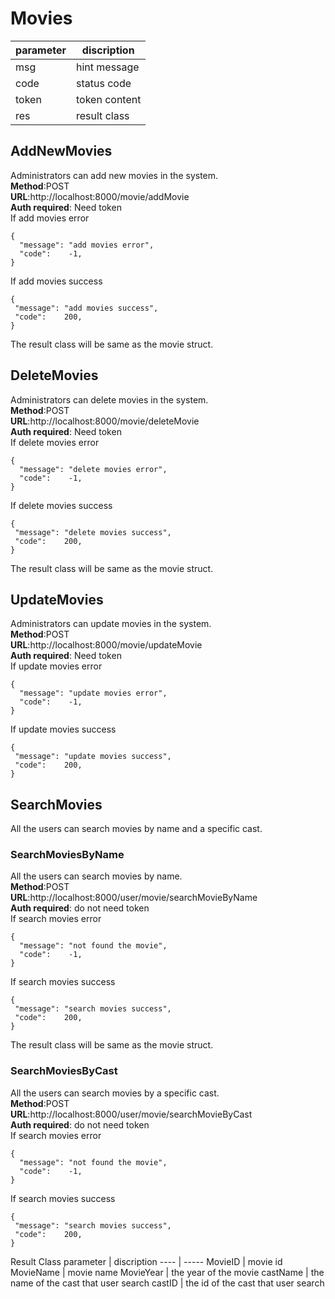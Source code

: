 
# Movies

parameter  | discription
 ---- | ----- 
 msg  | hint message 
 code  | status code 
 token | token content
 res | result class
 
## AddNewMovies
Administrators can add new movies in the system.  
**Method**:POST  
**URL**:http://localhost:8000/movie/addMovie  
**Auth required**: Need token  
If add movies error   
```
{
  "message": "add movies error",
  "code":    -1,
}
```  
If add movies success
```
{
 "message": "add movies success",
 "code":    200,
}
```    
The result class will be same as the movie struct.

## DeleteMovies
Administrators can delete movies in the system.  
**Method**:POST  
**URL**:http://localhost:8000/movie/deleteMovie  
**Auth required**: Need token  
If delete movies error   
```
{
  "message": "delete movies error",
  "code":    -1,
}
```  
If delete movies success
```
{
 "message": "delete movies success",
 "code":    200,
}
```   
The result class will be same as the movie struct.

## UpdateMovies
Administrators can update movies in the system.  
**Method**:POST   
**URL**:http://localhost:8000/movie/updateMovie  
**Auth required**: Need token   
If update movies error   
```
{
  "message": "update movies error",
  "code":    -1,
}
```  
If update movies success
```
{
 "message": "update movies success",
 "code":    200,
}
```   

## SearchMovies
All the users can search movies by name and a specific cast.
### SearchMoviesByName
All the users can search movies by name.  
**Method**:POST   
**URL**:http://localhost:8000/user/movie/searchMovieByName  
**Auth required**: do not need token   
If search movies error   
```
{
  "message": "not found the movie",
  "code":    -1,
}
```  
If search movies success
```
{
 "message": "search movies success",
 "code":    200,
}
``` 
The result class will be same as the movie struct.

### SearchMoviesByCast
All the users can search movies by a specific cast.  
**Method**:POST   
**URL**:http://localhost:8000/user/movie/searchMovieByCast  
**Auth required**: do not need token   
If search movies error   
```
{
  "message": "not found the movie",
  "code":    -1,
}
```  
If search movies success
```
{
 "message": "search movies success",
 "code":    200,
}
``` 
Result Class
parameter  | discription
 ---- | ----- 
 MovieID  | movie id 
 MovieName  | movie name 
 MovieYear | the year of the movie
 castName | the name of the cast that user search
 castID | the id of the cast that user search
